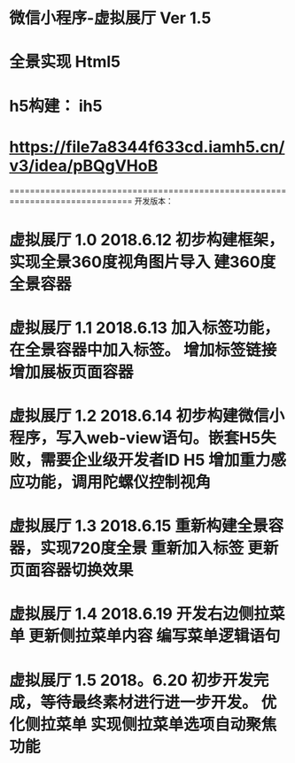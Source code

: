 #  微信小程序-虚拟展厅 Ver 1.5

#  全景实现 Html5
#  h5构建： ih5
#  https://file7a8344f633cd.iamh5.cn/v3/idea/pBQgVHoB


==============================================================================
开发版本：

虚拟展厅 1.0 
2018.6.12
初步构建框架，实现全景360度视角图片导入
建360度全景容器
==============================================================================
虚拟展厅 1.1
2018.6.13
加入标签功能，在全景容器中加入标签。
增加标签链接
增加展板页面容器
==============================================================================
虚拟展厅 1.2
2018.6.14
初步构建微信小程序，写入web-view语句。嵌套H5失败，需要企业级开发者ID
H5 增加重力感应功能，调用陀螺仪控制视角
==============================================================================
虚拟展厅 1.3
2018.6.15
重新构建全景容器，实现720度全景
重新加入标签
更新页面容器切换效果
==============================================================================
虚拟展厅 1.4
2018.6.19
开发右边侧拉菜单
更新侧拉菜单内容
编写菜单逻辑语句
==============================================================================
虚拟展厅 1.5
2018。6.20
初步开发完成，等待最终素材进行进一步开发。
优化侧拉菜单
实现侧拉菜单选项自动聚焦功能
==============================================================================
